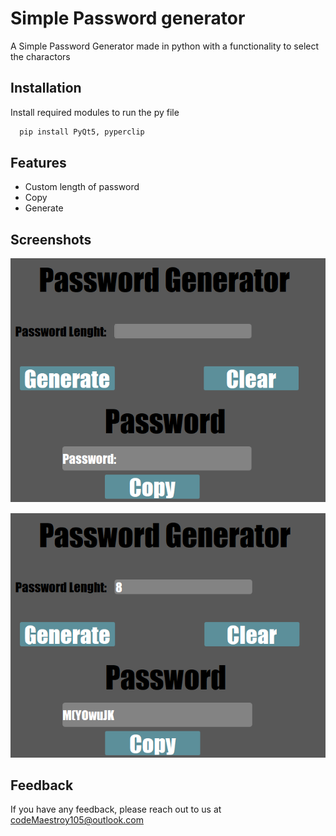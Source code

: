 
# Simple Password generator

A Simple Password Generator made in python with a functionality to select the charactors


## Installation

Install required modules to run the py file

```bash
  pip install PyQt5, pyperclip
```
    
## Features

- Custom length of password
- Copy
- Generate


## Screenshots

![App Screenshot](https://github.com/Jienniers/Simple-Password-Generator/blob/main/Screenshots/Screenshot.png)

![App Screenshot](https://github.com/Jienniers/Simple-Password-Generator/blob/main/Screenshots/Screenshot2.png)


## Feedback

If you have any feedback, please reach out to us at codeMaestroy105@outlook.com

